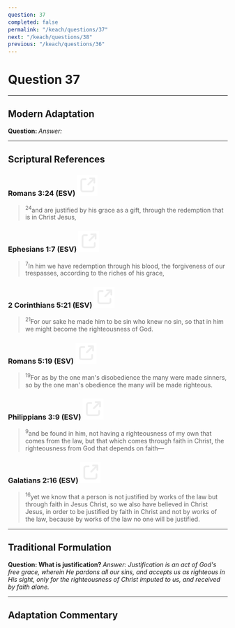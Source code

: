 ```yaml
---
question: 37
completed: false
permalink: "/keach/questions/37"
next: "/keach/questions/38"
previous: "/keach/questions/36"
---
```

# Question 37
---
## Modern Adaptation
<strong>
    Question:
</strong>

<em>
    Answer:
</em>

---
## Scriptural References
### Romans 3:24 (ESV) <a href="https://biblegateway.com/passage/?search=Romans+3%3A24&version=ESV"><img src="/assets/svg/link.svg"/></a>
> <sup>24</sup>and are justified by his grace as a gift, through the redemption that is in Christ Jesus,

### Ephesians 1:7 (ESV) <a href="https://biblegateway.com/passage/?search=Ephesians+1%3A7&version=ESV"><img src="/assets/svg/link.svg"/></a>
> <sup>7</sup>In him we have redemption through his blood, the forgiveness of our trespasses, according to the riches of his grace,

### 2 Corinthians 5:21 (ESV) <a href="https://biblegateway.com/passage/?search=2+Corinthians+5%3A21&version=ESV"><img src="/assets/svg/link.svg"/></a>
> <sup>21</sup>For our sake he made him to be sin who knew no sin, so that in him we might become the righteousness of God.

### Romans 5:19 (ESV) <a href="https://biblegateway.com/passage/?search=Romans+5%3A19&version=ESV"><img src="/assets/svg/link.svg"/></a>
> <sup>19</sup>For as by the one man's disobedience the many were made sinners, so by the one man's obedience the many will be made righteous.

### Philippians 3:9 (ESV) <a href="https://biblegateway.com/passage/?search=Philippians+3%3A9&version=ESV"><img src="/assets/svg/link.svg"/></a>
> <sup>9</sup>and be found in him, not having a righteousness of my own that comes from the law, but that which comes through faith in Christ, the righteousness from God that depends on faith—

### Galatians 2:16 (ESV) <a href="https://biblegateway.com/passage/?search=Galatians+2%3A16&version=ESV"><img src="/assets/svg/link.svg"/></a>
> <sup>16</sup>yet we know that a person is not justified by works of the law but through faith in Jesus Christ, so we also have believed in Christ Jesus, in order to be justified by faith in Christ and not by works of the law, because by works of the law no one will be justified.

---
## Traditional Formulation
<strong>
    Question: What is justification?
</strong>

<em>
    Answer: Justification is an act of God's free grace, wherein He pardons all our sins, and accepts us as righteous in His sight, only for the righteousness of Christ imputed to us, and received by faith alone.
</em>

---
## Adaptation Commentary
